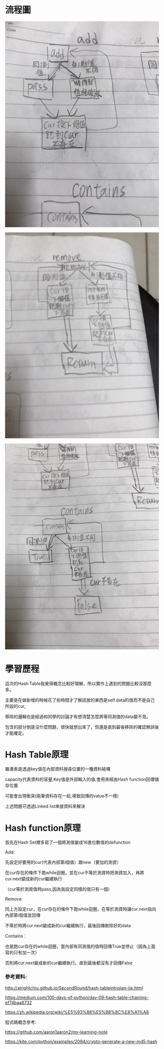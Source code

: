 # 流程圖

![](https://github.com/jason-28/06170136/blob/master/img/S__26689661.jpg)

![](https://github.com/jason-28/06170136/blob/master/img/S__26689663.jpg)

![](https://github.com/jason-28/06170136/blob/master/img/S__26689664.jpg)

# 學習歷程
這次的Hash Table我覺得概念比較好理解，所以實作上遇到的問題比較沒那麼多。

主要是在做新增的時候花了些時間才了解該放的東西是self.data的值而不是自己所設的cur,

移除的邏輯也是經過和同學的討論才有想清楚怎麼將等同測值的data變不見。

包含的部分倒是沒什麼問題，很快就想出來了，但還是直到最後移除的確認無誤後才能確定。

# Hash Table原理
雜湊表是透過key值在內部資料搜尋位置的一種資料結構

capacity代表資料的容量,Key值是外部輸入的值,會用來經由Hash function回傳儲存位置

可能會出現衝突(兩筆資料存在一起,導致回傳的value不一樣)

上述問題可透過Linked list串接資料來解決

# Hash function原理
首先在Hash Set裡多寫了一個將測值變成16進位數值的defunction

Add:

先設定好要用的cur(代表內部第i個值）跟new（要加的測資）

在cur存在的條件下跑while迴圈，並在cur不等於測資時把測資加入，再將cur.next變成新的cur繼續執行

（cur等於測資值時pass,因為我設定同樣的值只有一個）

Remove:

同上方設定cur，在cur存在的條件下跑while迴圈，在等於測資時讓cur.next指向內部第i個值並回傳

不等於時將cur.next變成新的cur繼續執行，最後回傳刪除好的data

Contains：

也是跑cur存在的while迴圈，當內部有同測值的值時回傳True並停止（因為上面寫的只有加一次）

否則將cur.next變成新的cur繼續執行。直到最後都沒有才回傳False

### 參考資料:
http://alrightchiu.github.io/SecondRound/hash-tableintrojian-jie.html

https://medium.com/100-days-of-python/day-09-hash-table-chaining-ef74baa6732

https://zh.wikipedia.org/wiki/%E5%93%88%E5%B8%8C%E8%A1%A8

程式碼概念參考:

https://github.com/aaron1aaron2/my-learning-note

https://kite.com/python/examples/2084/crypto-generate-a-new-md5-hash
